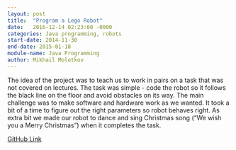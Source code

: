 ```yaml
---
layout: post
title:  "Program a Lego Robot"
date:   2016-12-14 02:23:00 -0000
categories: Java programming, robots
start-date: 2014-11-30
end-date: 2015-01-18
module-name: Java Programming
author: Mikhail Molotkov
---
```

The idea of the project was to teach us to work in pairs on a task that was not covered on lectures. The task was simple - code the robot so it follows the black line on the floor and avoid obstacles on its way. The main challenge was to make software and hardware work as we wanted. It took a bit of a time to figure out the right parameters so robot behaves right. As extra bit we made our robot to dance and sing Christmas song (“We wish you a Merry Christmas”) when it completes the task.

[GitHub Link][link-to]

[link-to]: #
